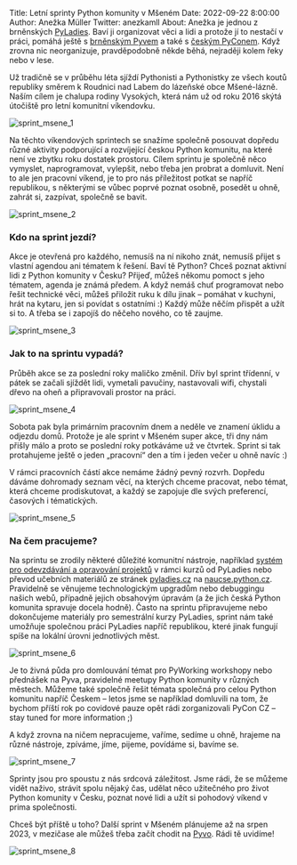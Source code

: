 Title: Letní sprinty Python komunity v Mšeném
Date: 2022-09-22 8:00:00
Author: Anežka Müller
Twitter: anezkamll
About: Anežka je jednou z brněnských [PyLadies](https://pyladies.cz). Baví ji organizovat věci a lidi a protože jí to nestačí v práci, pomáhá ještě s [brněnským Pyvem](https://pyvo.cz/brno-pyvo/) a také s [českým PyConem](https://cz.pycon.org/2020/). Když zrovna nic neorganizuje, pravděpodobně někde běhá, nejraději kolem řeky nebo v lese.

Už tradičně se v průběhu léta sjíždí Pythonisti a Pythonistky ze všech koutů republiky směrem k Roudnici nad Labem do lázeňské obce Mšené-lázně. 
Naším cílem je chalupa rodiny Vysokých, která nám už od roku 2016 skýtá útočiště pro letní komunitní víkendovku. 

![sprint_msene_1]({static}/images/sprint_1.JPG)

Na těchto víkendových sprintech se snažíme společně posouvat dopředu různé aktivity podporující a rozvíjející českou Python komunitu, na které není ve zbytku roku dostatek prostoru. 
Cílem sprintu je společně něco vymyslet, naprogramovat, vylepšit, nebo třeba jen probrat a domluvit. 
Není to ale jen pracovní víkend, je to pro nás příležitost potkat se napříč republikou, s některými se vůbec poprvé poznat osobně, posedět u ohně, zahrát si, zazpívat, společně se bavit.

![sprint_msene_2]({static}/images/sprint_2.jpg)

### Kdo na sprint jezdí?

Akce je otevřená pro každého, nemusíš na ní nikoho znát, nemusíš přijet s vlastní agendou ani tématem k řešení. 
Baví tě Python? Chceš poznat aktivní lidi z Python komunity v Česku? 
Přijeď, můžeš někomu pomoct s jeho tématem, agenda je známá předem. 
A když nemáš chuť programovat nebo řešit technické věci, můžeš přiložit ruku k dílu jinak – pomáhat v kuchyni, hrát na kytaru, jen si povídat s ostatními :)
Každý může něčím přispět a užít si to. A třeba se i zapojíš do něčeho nového, co tě zaujme.

![sprint_msene_3]({static}/images/sprint_3.JPG)

### Jak to na sprintu vypadá?

Průběh akce se za poslední roky maličko změnil. 
Dřív byl sprint třídenní, v pátek se začali sjíždět lidi, vymetali pavučiny, nastavovali wifi, chystali dřevo na oheň a připravovali prostor na práci.

![sprint_msene_4]({static}/images/sprint_4.JPG)

Sobota pak byla primárním pracovním dnem a neděle ve znamení úklidu a odjezdu domů. 
Protože je ale sprint v Mšeném super akce, tři dny nám přišly málo a proto se poslední roky potkáváme už ve čtvrtek. 
Sprint si tak protahujeme ještě o jeden „pracovní“ den a tím i jeden večer u ohně navíc :)

V rámci pracovních částí akce nemáme žádný pevný rozvrh. 
Dopředu dáváme dohromady seznam věcí, na kterých chceme pracovat, nebo témat, která chceme prodiskutovat, a každý se zapojuje dle svých preferencí, časových i tématických.

![sprint_msene_5]({static}/images/sprint_5.jpg)

### Na čem pracujeme?

Na sprintu se zrodily některé důležité komunitní nástroje, například [systém pro odevzdávání a opravování projektů](https://projekty.pyladies.cz) v rámci kurzů od PyLadies nebo převod učebních materiálů ze stránek [pyladies.cz](https://pyladies.cz/) na [naucse.python.cz](https://naucse.python.cz/). 
Pravidelně se věnujeme technologickým upgradům nebo debuggingu našich webů, případně jejich obsahovým úpravám (a že jich česká Python komunita spravuje docela hodně). 
Často na sprintu připravujeme nebo dokončujeme materiály pro semestrální kurzy PyLadies, sprint nám také umožňuje společnou práci PyLadies napříč republikou, které jinak fungují spíše na lokální úrovni jednotlivých měst. 

![sprint_msene_6]({static}/images/sprint_6.jpg)

Je to živná půda pro domlouvání témat pro PyWorking workshopy nebo přednášek na Pyva, pravidelné meetupy Python komunity v různých městech. 
Můžeme také společně řešit témata společná pro celou Python komunitu napříč Českem – letos jsme se například domluvili na tom, že bychom příští rok po covidové pauze opět rádi zorganizovali PyCon CZ – stay tuned for more information ;)

A když zrovna na ničem nepracujeme, vaříme, sedíme u ohně, hrajeme na různé nástroje, zpíváme, jíme, pijeme, povídáme si, bavíme se. 

![sprint_msene_7]({static}/images/sprint_7.JPG)

Sprinty jsou pro spoustu z nás srdcová záležitost. 
Jsme rádi, že se můžeme vidět naživo, strávit spolu nějaký čas, udělat něco užitečného pro život Python komunity v Česku, poznat nové lidi a užít si pohodový víkend v prima společnosti.

Chceš být příště u toho? 
Další sprint v Mšeném plánujeme až na srpen 2023, v mezičase ale můžeš třeba začít chodit na [Pyvo](https://pyvo.cz/). 
Rádi tě uvidíme!

![sprint_msene_8]({static}/images/sprint_8.JPG)


